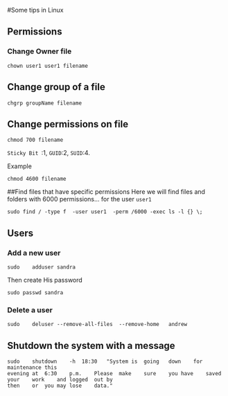 #Some tips in Linux 
## Permissions
### Change Owner file
```
chown user1 user1 filename
```
## Change group of a file
```
chgrp groupName filename
```
## Change permissions on file
```
chmod 700 filename
```
`Sticky Bit `:1, `GUID`:2, `SUID`:4.

Example
```
chmod 4600 filename
```
##Find files that have specific permissions
Here we will find files and folders with 6000 permissions... for the user `user1`
```
sudo find / -type f  -user user1  -perm /6000 -exec ls -l {} \;
```
## Users
### Add a new user
```
sudo	adduser	sandra
```
Then create His password
```
sudo passwd	sandra
```
### Delete a user
```
sudo	deluser	--remove-all-files	--remove-home	andrew
```

## Shutdown the system with a message 
```
sudo	shutdown	-h	18:30	"System	is	going	down	for	maintenance	this
evening	at	6:30	p.m.	Please	make	sure	you	have	saved	your	work	and	logged	out	by
then	or	you	may	lose	data."
```


